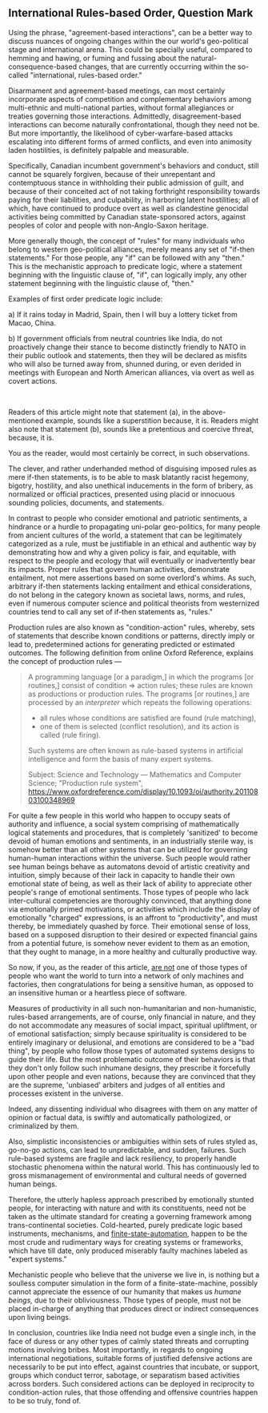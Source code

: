 ## International Rules-based Order, Question Mark 

Using the phrase, "agreement-based interactions", can be a better way to discuss nuances of ongoing changes within the our world's geo-political stage and international arena. This could be specially useful, compared to hemming and hawing, or fuming and fussing about the natural-consequence-based changes, that are currently occurring within the so-called "international, rules-based order." 

Disarmament and agreement-based meetings, can most certainly incorporate aspects of competition and complementary behaviors among multi-ethnic and multi-national parties, without formal allegiances or treaties governing those interactions. Admittedly, disagreement-based interactions can become naturally confrontational, though they need not be. But more importantly, the likelihood of cyber-warfare-based attacks escalating into different forms of armed conflicts, and even into animosity laden hostilities, is definitely palpable and measurable. 

Specifically, Canadian incumbent government's behaviors and conduct, still cannot be squarely forgiven, because of their unrepentant and contemptuous stance in withholding their public admission of guilt, and because of their conceited act of not taking forthright responsibility towards paying for their liabilities, and culpability, in harboring latent hostilities; all of which, have continued to produce overt as well as clandestine genocidal activities being committed by Canadian state-sponsored actors, against peoples of color and people with non-Anglo-Saxon heritage.  

More generally though, the concept of "rules" for many individuals who belong to western geo-political alliances, merely means any set of "if-then statements." For those people, any "if" can be followed with any "then." This is the mechanistic approach to predicate logic, where a statement beginning with the linguistic clause of, "if", can logically imply, any other statement beginning with the linguistic clause of, "then." 

Examples of first order predicate logic include: 

  a) If it rains today in Madrid, Spain, then I will buy a lottery ticket from Macao, China. 

  b) If government officials from neutral countries like India, do not proactively change their stance to become distinctly friendly to NATO in their public outlook and statements, then they will be declared as misfits who will also be turned away from, shunned during, or even derided in meetings with European and North American alliances, via overt as well as covert actions.  

<br>

Readers of this article might note that statement (a), in the above-mentioned example, sounds like a superstition because, it is. Readers might also note that statement (b), sounds like a pretentious and coercive threat, because, it is. 

You as the reader, would most certainly be correct, in such observations. 

The clever, and rather underhanded method of disguising imposed rules as mere if-then statements, is to be able to mask blatantly racist hegemony, bigotry, hostility, and also unethical inducements in the form of bribery, as normalized or official practices, presented using placid or innocuous sounding policies, documents, and statements. 

In contrast to people who consider emotional and patriotic sentiments, a hindrance or a hurdle to propagating uni-polar geo-politics, for many people from ancient cultures of the world, a statement that can be legitimately categorized as a rule, must be justifiable in an ethical and authentic way by demonstrating how and why a given policy is fair, and equitable, with respect to the people and ecology that will eventually or inadvertently bear its impacts. Proper rules that govern human activities, demonstrate entailment, not mere assertions based on some overlord's whims. As such, arbitrary if-then statements lacking entailment and ethical considerations, do not belong in the category known as societal laws, norms, and rules, even if numerous computer science and political theorists from westernized countries tend to call any set of if-then statements as, "rules." 

Production rules are also known as "condition-action" rules, whereby, sets of statements that describe known conditions or patterns, directly imply or lead to, predetermined actions for generating predicted or estimated outcomes. The following definition from online Oxford Reference, explains the concept of production rules — 

> A programming language [or a paradigm,] in which the programs [or routines,] consist of condition ⇒ action rules; these rules are known as productions or production rules. The programs [or routines,] are processed by an *interpreter* which repeats the following operations: 
> - all rules whose conditions are satisfied are found (rule matching), 
> - one of them is selected (conflict resolution), and its action is called (rule firing). 
>
>Such systems are often known as rule-based systems in artificial intelligence and form the basis of many expert systems.
>
>Subject: Science and Technology — Mathematics and Computer Science; "Production rule system", https://www.oxfordreference.com/display/10.1093/oi/authority.20110803100348969 

For quite a few people in this world who happen to occupy seats of authority and influence, a social system comprising of mathematically logical statements and procedures, that is completely 'sanitized' to become devoid of human emotions and sentiments, in an industrially sterile way, is somehow better than all other systems that can be utilized for governing human-human interactions within the universe. Such people would rather see human beings behave as automatons devoid of artistic creativity and intuition, simply because of their lack in capacity to handle their own emotional state of being, as well as their lack of ability to appreciate other people's range of emotional sentiments. Those types of people who lack inter-cultural competencies are thoroughly convinced, that anything done via emotionally primed motivations, or activities which include the display of emotionally "charged" expressions, is an affront to "productivity", and must thereby, be immediately quashed by force. Their emotional sense of loss, based on a supposed disruption to their desired or expected financial gains from a potential future, is somehow never evident to them as an emotion, that they ought to manage, in a more healthy and culturally productive way. 

So now, if you, as the reader of this article, <ins>are not</ins> one of those types of people who want the world to turn into a network of only machines and factories, then congratulations for being a sensitive human, as opposed to an insensitive human or a heartless piece of software. 

Measures of productivity in all such non-humanitarian and non-humanistic, rules-based arrangements, are of course, only financial in nature, and they do not accommodate any measures of social impact, spiritual upliftment, or of emotional satisfaction; simply because spirituality is considered to be entirely imaginary or delusional, and emotions are considered to be a "bad thing", by people who follow those types of automated systems designs to guide their life. But the most problematic outcome of their behaviors is that they don't only follow such inhumane designs, they prescribe it forcefully upon other people and even nations, because they are convinced that they are the supreme, 'unbiased' arbiters and judges of all entities and processes existent in the universe. 

Indeed, any dissenting individual who disagrees with them on any matter of opinion or factual data, is swiftly and automatically pathologized, or criminalized by them. 

Also, simplistic inconsistencies or ambiguities within sets of rules styled as, go-no-go actions, can lead to unpredictable, and sudden, failures. Such rule-based systems are fragile and lack resiliency, to properly handle stochastic phenomena within the natural world. This has continuously led to gross mismanagement of environmental and cultural needs of governed human beings. 

Therefore, the utterly hapless approach prescribed by emotionally stunted people, for interacting with nature and with its constituents, need not be taken as the ultimate standard for creating a governing framework among trans-continental societies. Cold-hearted, purely predicate logic based instruments, mechanisms, and [finite-state-automation](https://en.wikipedia.org/wiki/Finite-state_machine), happen to be the most crude and rudimentary ways for creating systems or frameworks, which have till date, only produced miserably faulty machines labeled as "expert systems." 

Mechanistic people who believe that the universe we live in, is nothing but a soulless computer simulation in the form of a finite-state-machine, possibly cannot appreciate the essence of our humanity that makes us *humane beings,* due to their obliviousness. Those types of people, must not be placed in-charge of anything that produces direct or indirect consequences upon living beings. 

In conclusion, countries like India need not budge even a single inch, in the face of duress or any other types of calmly stated threats and corrupting motions involving bribes. Most importantly, in regards to ongoing international negotiations, suitable forms of justified defensive actions are necessarily to be put into effect, against countries that incubate, or support, groups which conduct terror, sabotage, or separatism based activities across borders. Such considered actions can be deployed in reciprocity to condition-action rules, that those offending and offensive countries happen to be so truly, fond of. 

     